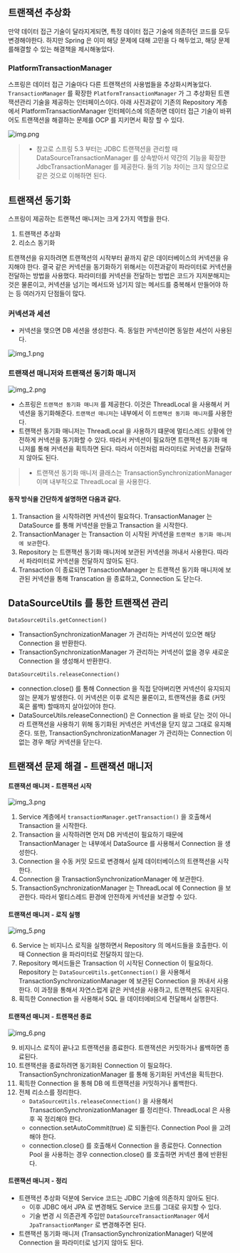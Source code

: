 ## 트랜잭션 추상화

만약 데이터 접근 기술이 달라지게되면, 특정 데이터 접근 기술에 의존하던 코드를 모두 변경해야한다.
하지만 Spring 은 이미 해당 문제에 대해 고민을 다 해두었고, 해당 문제를해결할 수 있는 해결책을 제시해놓았다.

### PlatformTransactionManager

스프링은 데이터 접근 기술마다 다른 트랜잭션의 사용법들을
추상화시켜놓았다. `TransactionManager` 를 확장한 `PlatformTransactionManager` 가 그 추상화된 트랜잭션관리 기술을 제공하는 인터페이스이다.
아래 사진과같이 기존의 Repository 계층에서 PlatformTransactionManager 인터페이스에 의존하면
데이터 접근 기술이 바뀌어도 트랜잭션을 해결하는 문제를 OCP 를 지키면서 확장 할 수 있다.

![img.png](img.png)

> - 참고로 스프링 5.3 부터는 JDBC 트랜잭션을 관리할 때 DataSourceTransactionManager 를 상속받아서
약간의 기능을 확장한 JdbcTransactionManager 를 제공한다. 둘의 기능 차이는 크지 않으므로 같은 것으로 이해하면 된다.

## 트랜잭션 동기화

스프링이 제공하는 트랜잭션 매니저는 크게 2가지 역할을 한다.

1. 트랜잭션 추상화
2. 리소스 동기화

트랜잭션을 유지하려면 트랜잭션의 시작부터 끝까지 같은 데이터베이스의 커넥션을 유지해야 한다.
결국 같은 커넥션을 동기화하기 위해서는 이전과같이 파라미터로 커넥션을 전달하는 방법을 사용했다.
파라미터를 커넥션을 전달하는 방법은 코드가 지저분해지는것은 물론이고, 커넥션을 넘기는 메서드와 넘기지 않는 메서드를 중복해서 만들어야 하는 등 여러가지 단점들이 많다.

### 커넥션과 세션

- 커넥션을 맺으면 DB 세션을 생성한다. 즉. 동일한 커넥션이면 동일한 세션이 사용된다.

![img_1.png](img_1.png)

### 트랜잭션 매니저와 트랜잭션 동기화 매니저

![img_2.png](img_2.png)

- 스프링은 `트랜잭션 동기화 매니저` 를 제공한다. 이것은 ThreadLocal 을 사용해서 커넥션을 동기화해준다. `트랜잭션 매니저`는 내부에서 이 `트랜잭션 동기화 매니저`를 사용한다.
- 트랜잭션 동기화 매니저는 ThreadLocal 을 사용하기 떄문에 멀티스레드 상황에 안전하게 커넥션을 동기화할 수 있다. 따라서 커넥션이 필요하면 트랜잭션 동기화 매니저를 통해 커넥션을 획득하면 된다.
따라서 이전처럼 파라미터로 커넥션을 전달하지 않아도 된다.

> - 트랜잭션 동기화 매니저 클래스는 TransactionSynchronizationManager 이며 내부적으로 ThreadLocal 을 사용한다.

#### 동작 방식을 간단하게 설명하면 다음과 같다.

1. Transaction 을 시작하려면 커넥션이 필요하다. TransactionManager 는 DataSource 를 통해 커넥션을 만들고 Transaction 을 시작한다.
2. TransactionManager 는 Transaction 이 시작된 커넥션을 `트랜잭션 동기화 매니저에 보관`한다.
3. Repository 는 트랜잭션 동기화 매니저에 보관된 커넥션을 꺼내서 사용한다. 따라서 파라미터로 커넥션을 전달하지 않아도 된다.
4. Transaction 이 종료되면 TransactionManager 는 트랜잭션 동기화 매니저에 보관된 커넥션을 통해 Transcation 을 종료하고, Connection 도 닫는다.

## DataSourceUtils 를 통한 트랜잭션 관리

`DataSourceUtils.getConnection()`

- TransactionSynchronizationManager 가 관리하는 커넥션이 있으면 해당 Connection 을 반환한다.
- TransactionSynchronizationManager 가 관리하는 커넥션이 없을 경우 새로운 Connection 을 생성해서 반환한다.

`DataSourceUtils.releaseConnection()`

- connection.close() 를 통해 Connection 을 직접 닫아버리면 커넥션이 유지되지 않는 문제가 발생한다.
이 커넥션은 이후 로직은 물론이고, 트랜잭션을 종료 (커밋 혹은 롤백) 할때까지 살아있어야 한다.
- DataSourceUtils.releaseConnection() 은 Connection 을 바로 닫는 것이 아니라
트랜잭션을 사용하기 위해 동기화된 커넥션은 커넥션을 닫지 않고 그대로 유지해준다.
또한, TransactionSynchronizationManager 가 관리하는 Connection 이 없는 경우 해당 커넥션을 닫는다.

## 트랜잭션 문제 해결 - 트랜잭션 매니저

#### 트랜잭션 매니저 - 트랜잭션 시작

![img_3.png](img_3.png)

1. Service 계층에서 `transactionManager.getTransaction()` 을 호출해서 Transaction 을 시작한다.
2. Transaction 을 시작하려면 먼저 DB 커넥션이 필요하기 때문에 TransactionManager 는 내부에서 DataSource 를 사용해서 Connection 을 생성한다.
3. Connection 을 수동 커밋 모드로 변경해서 실제 데이터베이스의 트랜잭션을 시작한다.
4. Connection 을 TransactionSynchronizationManager 에 보관한다.
5. TransactionSynchronizationManager 는 ThreadLocal 에 Connection 을 보관한다. 따라서 멀티스레드 환경에 안전하게 커넥션을 보관할 수 있다.

#### 트랜잭션 매니저 - 로직 실행

![img_5.png](img_5.png)

6. Service 는 비지니스 로직을 실행하면서 Repository 의 메서드들을 호출한다. 이때 Connection 을 파라미터로 전달하지 않는다.
7. Repository 메서드들은 Transaction 이 시작된 Connection 이 필요하다. Repository 는 `DataSourceUtils.getConnection()` 을 사용해서
TransactionSynchronizationManager 에 보관된 Connection 을 꺼내서 사용한다. 이 과정을 통해서 자연스럽게 같은 커넥션을 사용하고, 트랜잭션도 유지된다.
8. 획득한 Connection 을 사용해서 SQL 을 데이터에비으세 전달해서 실행한다.

#### 트랜잭션 매니저 - 트랜잭션 종료

![img_6.png](img_6.png)

9. 비지니스 로직이 끝나고 트랜잭션을 종료한다. 트랜잭션은 커밋하거나 롤백하면 종료된다.
10. 트랜잭션을 종료하려면 동기화된 Connection 이 필요하다. TransactionSynchronizationManager 를 통해 동기화된 커넥션을 획득한다.
11. 획득한 Connection 을 통해 DB 에 트랜잭션을 커밋하거나 롤백한다.
12. 전체 리소스를 정리한다.
    - `DataSourceUtils.releaseConnection()` 을 사용해서 TransactionSynchronizationManager 를 정리한다. ThreadLocal 은 사용후 꼭 정리해야 한다.
    - connection.setAutoCommit(true) 로 되돌린다. Connection Pool 을 고려해야 한다.
    - connection.close() 를 호출해서 Connection 을 종료한다. Connection Pool 을 사용하는 경우 connection.close() 를 호출하면 커넥션 풀에 반환된다.
    
#### 트랜잭션 매니저 - 정리

- 트랜잭션 추상화 덕분에 Service 코드는 JDBC 기술에 의존하지 않아도 된다.
  - 이후 JDBC 에서 JPA 로 변경해도 Service 코드를 그대로 유지할 수 있다.
  - 기술 변경 시 의존관계 주입만 `DataSourceTransactionManager` 에서 `JpaTransactionManger` 로 변경해주면 된다.
- 트랜잭션 동기화 매니저 (TransactionSynchronizationManager) 덕분에 Connection 을 파라미터로 넘기지 않아도 된다.
